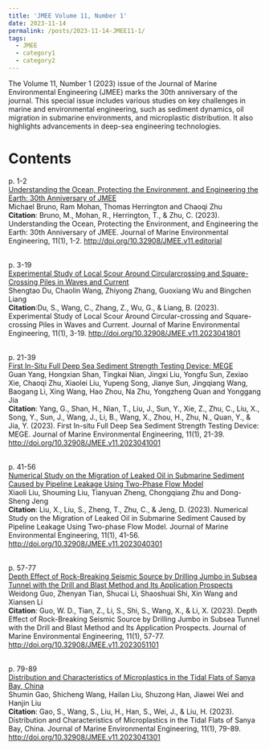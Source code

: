 ```yaml
---
title: 'JMEE Volume 11, Number 1'
date: 2023-11-14
permalink: /posts/2023-11-14-JMEE11-1/
tags:
  - JMEE
  - category1
  - category2
---
```


The Volume 11, Number 1 (2023) issue of the Journal of Marine Environmental Engineering (JMEE) marks the 30th anniversary of the journal. This special issue includes various studies on key challenges in marine and environmental engineering, such as sediment dynamics, oil migration in submarine environments, and microplastic distribution. It also highlights advancements in deep-sea engineering technologies.

Contents
======

p. 1-2
<br/>[Understanding the Ocean, Protecting the Environment, and Engineering the Earth: 30th Anniversary of JMEE](https://www.oldcitypublishing.com/wp-content/uploads/2023/11/JMEEv9n1p1-2Editorial.pdf)
<br/>Michael Bruno, Ram Mohan, Thomas Herrington and Chaoqi Zhu
<br/>**Citation**: Bruno, M., Mohan, R., Herrington, T., & Zhu, C. (2023). Understanding the Ocean, Protecting the Environment, and Engineering the Earth: 30th Anniversary of JMEE. Journal of Marine Environmental Engineering, 11(1), 1-2. http://doi.org/10.32908/JMEE.v11.editorial

<br/>p. 3-19
<br/>[Experimental Study of Local Scour Around Circularcrossing and Square-Crossing Piles in Waves and Current](https://www.oldcitypublishing.com/wp-content/uploads/2023/11/JMEEv9n1p1-2Editorial.pdf)
<br/>Shengtao Du, Chaolin Wang, Zhiyong Zhang, Guoxiang Wu and Bingchen Liang
<br/>**Citation**:Du, S., Wang, C., Zhang, Z., Wu, G., & Liang, B. (2023). Experimental Study of Local Scour Around Circular-crossing and Square-crossing Piles in Waves and Current. Journal of Marine Environmental Engineering, 11(1), 3-19. http://doi.org/10.32908/JMEE.v11.2023041801

<br/>p. 21-39
<br/>[First In-Situ Full Deep Sea Sediment Strength Testing Device: MEGE](https://www.researchgate.net/publication/370806200_First_In-situ_Full_Deep_Sea_Sediment_Strength_Testing_Device_MEGE)
<br/>Guan Yang, Hongxian Shan, Tingkai Nian, Jingxi Liu, Yongfu Sun, Zexiao Xie, Chaoqi Zhu, Xiaolei Liu, Yupeng Song, Jianye Sun, Jingqiang Wang, Baogang Li, Xing Wang, Hao Zhou, Na Zhu, Yongzheng Quan and Yonggang Jia
<br/>**Citation**: Yang, G., Shan, H., Nian, T., Liu, J., Sun, Y., Xie, Z., Zhu, C., Liu, X., Song, Y., Sun, J., Wang, J., Li, B., Wang, X., Zhou, H., Zhu, N., Quan, Y., & Jia, Y. (2023). First In-situ Full Deep Sea Sediment Strength Testing Device: MEGE. Journal of Marine Environmental Engineering, 11(1), 21-39. http://doi.org/10.32908/JMEE.v11.2023041001

<br/>p. 41-56
<br/>[Numerical Study on the Migration of Leaked Oil in Submarine Sediment Caused by Pipeline Leakage Using Two-Phase Flow Model](https://www.oldcitypublishing.com/journals/jmee-home/jmee-issue-contents/jmee-volume-11-number-1-2023/21474-2/)
<br/>Xiaoli Liu, Shouming Liu, Tianyuan Zheng, Chongqiang Zhu and Dong-Sheng Jeng
<br/>**Citation**: Liu, X., Liu, S., Zheng, T., Zhu, C., & Jeng, D. (2023). Numerical Study on the Migration of Leaked Oil in Submarine Sediment Caused by Pipeline Leakage Using Two-phase Flow Model. Journal of Marine Environmental Engineering, 11(1), 41-56. http://doi.org/10.32908/JMEE.v11.2023040301

<br/>p. 57-77
<br/>[Depth Effect of Rock-Breaking Seismic Source by Drilling Jumbo in Subsea Tunnel with the Drill and Blast Method and Its Application Prospects](https://www.oldcitypublishing.com/journals/jmee-home/jmee-issue-contents/jmee-volume-11-number-1-2023/21601-2/)
<br/>Weidong Guo, Zhenyan Tian, Shucai Li, Shaoshuai Shi, Xin Wang and Xiansen Li
<br/>**Citation**: Guo, W. D., Tian, Z., Li, S., Shi, S., Wang, X., & Li, X. (2023). Depth Effect of Rock-Breaking Seismic Source by Drilling Jumbo in Subsea Tunnel with the Drill and Blast Method and Its Application Prospects. Journal of Marine Environmental Engineering, 11(1), 57-77. http://doi.org/10.32908/JMEE.v11.2023051101

<br/>p. 79-89
<br/>[Distribution and Characteristics of Microplastics in the Tidal Flats of Sanya Bay, China](https://www.oldcitypublishing.com/journals/jmee-home/jmee-issue-contents/jmee-volume-11-number-1-2023/21602-2/)
<br/>Shumin Gao, Shicheng Wang, Hailan Liu, Shuzong Han, Jiawei Wei and Hanjin Liu
<br/>**Citation**: Gao, S., Wang, S., Liu, H., Han, S., Wei, J., & Liu, H. (2023). Distribution and Characteristics of Microplastics in the Tidal Flats of Sanya Bay, China. Journal of Marine Environmental Engineering, 11(1), 79-89. http://doi.org/10.32908/JMEE.v11.2023041301
